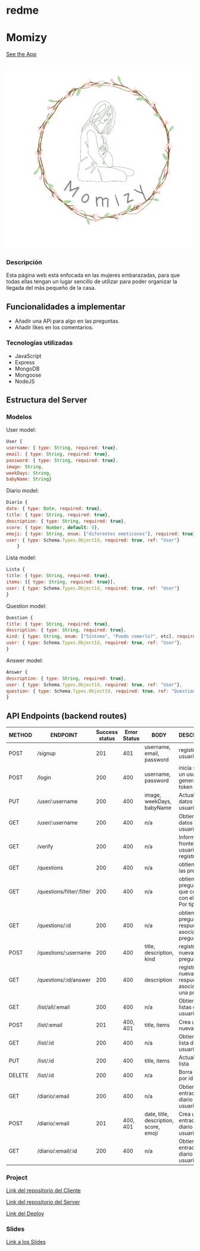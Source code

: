 # redme

# Momizy

[See the App](https://momizy-app.netlify.app/)

![logo marca empresa circular redondo acuarela rosa.png](README/logo_marca_empresa_circular_redondo_acuarela_rosa.png)

### Descripción

Esta página web está enfocada en las mujeres embarazadas, para que todas ellas tengan un lugar sencillo de utilizar para poder organizar la llegada del más pequeño de la casa.

## Funcionalidades a implementar

- Añadir una APi para algo en las preguntas.
- Añadir likes en los comentarios.

### Tecnologías utilizadas

- JavaScript
- Express
- MongoDB
- Mongoose
- NodeJS

## Estructura del Server

### Modelos

User model:

```jsx
User {
username: { type: String, required: true},
email: { type: String, required: true},
password: { type: String, required: true},
image: String,
weekDays: String,
babyName: String}
```

Diario model:

```jsx
Diario {
date: { type: Date, required: true},
title: { type: String, required: true},
description: { type: String, required: true},
score: { type: Number, default: 0},
emoji: { type: String, enum: ["diferentes emoticonos"], required: true},
user: { type: Schema.Types.ObjectId, required: true, ref: "User"}
	}
```

Lista model: 

```jsx
Lista {
title: { type: String, required: true},
items: [{ type: String, required: true}],
user: { type: Schema.Types.ObjectId, required: true, ref: "User"}
}
```

Question model:

```jsx
Question {
title: { type: String, required: true},
description: { type: String, required: true},
kind: { type: String, enum: ["Síntoma", "Puedo comerlo?", etc], required: true}
user: { type: Schema.Types.ObjectId, required: true, ref: "User"},
}
```

Answer model: 

```jsx
Answer {
description: { type: String, required: true},
user: { type: Schema.Types.ObjectId, required: true, ref: "User"},
question: { type: Schema.Types.ObjectId, required: true, ref: "Question"},
}
```

## **API Endpoints (backend routes)**

| METHOD | ENDPOINT | Success status | Error Status | BODY | DESCRIPTION |
| --- | --- | --- | --- | --- | --- |
|  POST | /signup | 201 | 401 | username, email, password | registra un usuario |
| POST | /login | 200 | 400 | username, password | inicia sesión un usuario y genera el token |
| PUT | /user/:username | 200 | 400 | image, weekDays, babyName | Actualiza los datos de un usuario |
| GET | /user/:username | 200 | 400 | n/a | Obtiene los datos de un usuario |
| GET | /verify | 200 | 400 | n/a | Informa al frontend si el usuario está registrado |
| GET | /questions | 200 | 400 | n/a | obtiene todas las preguntas |
| GET | /questions/filter/:filter | 200 | 400 | n/a | obtiene las preguntas que cumplen con el filtro. Por tipo |
| GET  | /questions/:id | 200 | 400 | n/a | obtiene la pregunta y las respuestas asociadas a la pregunta |
| POST | /questions/:username | 200 | 400 | title, description, kind | registra una nueva pregunta |
|  GET  | /questions/:id/answer | 200 | 400 | description | registra una nueva respuesta asociada a una pregunta |
|  GET | /list/all/:email | 200 | 400 | n/a | Obtiene las listas de un usuario |
|  POST | /list/:email | 201 | 400, 401 | title, items | Crea una nueva lista |
|  GET | /list/:id | 200 | 400 | n/a | Obtiene una lista de un usuario |
|  PUT | /list/:id | 200 | 400 | title, items | Actualiza una lista |
| DELETE | /list/:id | 200 | 400 | n/a | Borra una lista por id |
|  GET | /diario/:email | 200 | 400 | n/a | Obtiene las entradas del diario de un usuario |
|  POST | /diario/:email | 201 | 400, 401 | date, title, description, score, emoji | Crea una entrada en el diario de un usuario |
|  GET | /diario/:email/:id | 200 | 400 | n/a | Obtiene una entrada del diario de un usuario |

### Project

[Link del repositorio del Cliente](https://github.com/Proyecto-final-Ironhack-Lorena/app-client)

[Link del repositorio del Server](https://github.com/Proyecto-final-Ironhack-Lorena/app-server)

[Link del Deploy](https://momizy-app.netlify.app/)

### Slides

[Link a los Slides](https://www.canva.com/design/DAFlUuGxEyo/4QYe3ho-XVWaPPU9lNO33w/view?utm_content=DAFlUuGxEyo&utm_campaign=designshare&utm_medium=link&utm_source=publishsharelink)